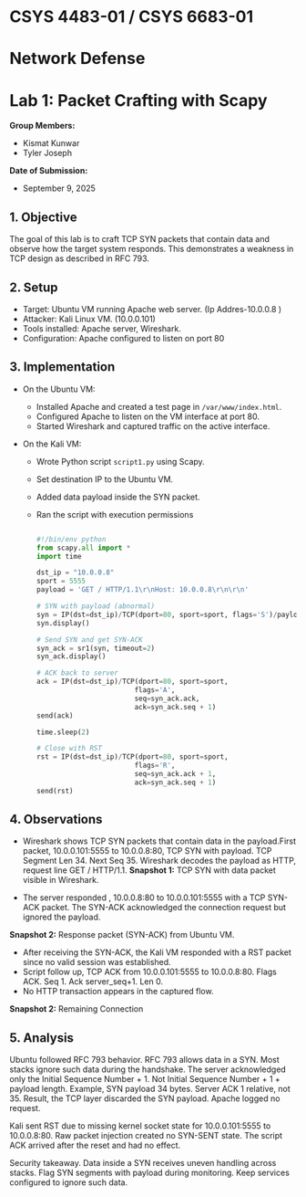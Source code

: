 # CSYS 4483-01 / CSYS 6683-01  
# Network Defense  
# Lab 1: Packet Crafting with Scapy  

**Group Members:**  
- Kismat Kunwar  
- Tyler Joseph  

**Date of Submission:**  
- September 9, 2025  

## 1. Objective
The goal of this lab is to craft TCP SYN packets that contain data and observe how the target system responds. This demonstrates a weakness in TCP design as described in RFC 793.  

## 2. Setup
- Target: Ubuntu VM running Apache web server. (Ip Addres-10.0.0.8 ) 
- Attacker: Kali Linux VM.  (10.0.0.101)
- Tools installed: Apache server, Wireshark.  
- Configuration: Apache configured to listen on port 80

## 3. Implementation
- On the Ubuntu VM:  
  - Installed Apache and created a test page in `/var/www/index.html`.  
  - Configured Apache to listen on the VM interface at port 80.  
  - Started Wireshark and captured traffic on the active interface.

- On the Kali VM:  
  - Wrote Python script `script1.py` using Scapy.  
   - Set destination IP to the Ubuntu VM.  
  - Added data payload inside the SYN packet.  
  - Ran the script with execution permissions

    ```python

    #!/bin/env python
    from scapy.all import *
    import time

    dst_ip = "10.0.0.8"
    sport = 5555
    payload = 'GET / HTTP/1.1\r\nHost: 10.0.0.8\r\n\r\n'

    # SYN with payload (abnormal)
    syn = IP(dst=dst_ip)/TCP(dport=80, sport=sport, flags='S')/payload
    syn.display()

    # Send SYN and get SYN-ACK
    syn_ack = sr1(syn, timeout=2)
    syn_ack.display()

    # ACK back to server
    ack = IP(dst=dst_ip)/TCP(dport=80, sport=sport,
                            flags='A',
                            seq=syn_ack.ack,
                            ack=syn_ack.seq + 1)
    send(ack)

    time.sleep(2)

    # Close with RST
    rst = IP(dst=dst_ip)/TCP(dport=80, sport=sport,
                            flags='R',
                            seq=syn_ack.ack + 1,
                            ack=syn_ack.seq + 1)
    send(rst)

    ```
 

## 4. Observations
- Wireshark shows TCP SYN packets that contain data in the payload.First packet, 10.0.0.101:5555 to 10.0.0.8:80, TCP SYN with payload. TCP Segment Len 34. Next Seq 35. Wireshark decodes the payload as HTTP, request line GET / HTTP/1.1.
**Snapshot 1:** TCP SYN with data packet visible in Wireshark.  

- The server responded , 10.0.0.8:80 to 10.0.0.101:5555  with a TCP SYN-ACK packet. The SYN-ACK acknowledged the connection request but ignored the payload.  

**Snapshot 2:** Response packet (SYN-ACK) from Ubuntu VM. 

- After receiving the SYN-ACK, the Kali VM responded with a RST packet since no valid session was established.  
- Script follow up, TCP ACK from 10.0.0.101:5555 to 10.0.0.8:80. Flags ACK. Seq 1. Ack server_seq+1. Len 0.
- No HTTP transaction appears in the captured flow.


**Snapshot 2:**  Remaining Connection

 
## 5. Analysis

Ubuntu followed RFC 793 behavior. RFC 793 allows data in a SYN. Most stacks ignore such data during the handshake. The server acknowledged only the Initial Sequence Number + 1. Not Initial Sequence Number + 1 + payload length. Example, SYN payload 34 bytes. Server ACK 1 relative, not 35. Result, the TCP layer discarded the SYN payload. Apache logged no request.

Kali sent RST due to missing kernel socket state for 10.0.0.101:5555 to 10.0.0.8:80. Raw packet injection created no SYN-SENT state. The script ACK arrived after the reset and had no effect.

Security takeaway. Data inside a SYN receives uneven handling across stacks. Flag SYN segments with payload during monitoring. Keep services configured to ignore such data.  

